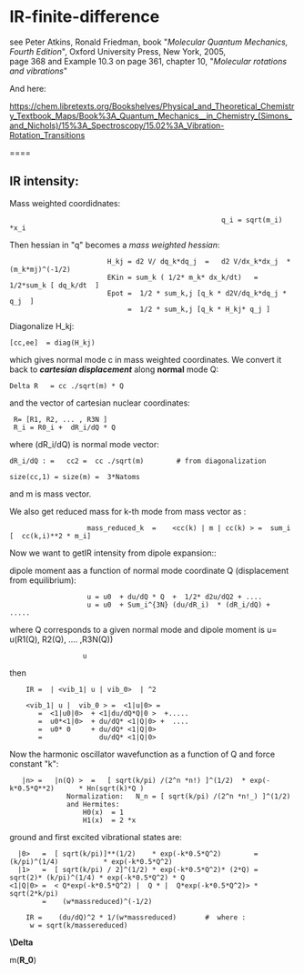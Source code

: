 # IR-finite-difference
see Peter Atkins, Ronald Friedman, book "*Molecular Quantum Mechanics, Fourth Edition*", Oxford University Press, New York, 2005,  
 page 368 and Example 10.3 on page 361, chapter 10, "*Molecular rotations and vibrations*"
 
 And here:
 
https://chem.libretexts.org/Bookshelves/Physical_and_Theoretical_Chemistry_Textbook_Maps/Book%3A_Quantum_Mechanics__in_Chemistry_(Simons_and_Nichols)/15%3A_Spectroscopy/15.02%3A_Vibration-Rotation_Transitions

====
 ## IR intensity: 


Mass weighted coordidnates:

                                                        q_i = sqrt(m_i) *x_i

Then hessian in "q"  becomes a *mass weighted hessian*:

                            H_kj = d2 V/ dq_k*dq_j  =   d2 V/dx_k*dx_j  *(m_k*mj)^(-1/2) 
                            EKin = sum_k ( 1/2* m_k* dx_k/dt)   =    1/2*sum_k [ dq_k/dt  ]
                            Epot =  1/2 * sum_k,j [q_k * d2V/dq_k*dq_j * q_j  ]
                                 =  1/2 * sum_k,j [q_k * H_kj* q_j ] 

Diagonalize  H_kj: 

    [cc,ee]  = diag(H_kj)
  which gives normal mode c in mass weighted   coordinates. We convert it back to ***cartesian displacement*** along __normal__ mode Q:
  
    Delta R   = cc ./sqrt(m) * Q       
    
and the vector of cartesian nuclear coordinates:  

     R= [R1, R2, ... , R3N ] 
     R_i = R0_i +  dR_i/dQ * Q    
  
where  (dR_i/dQ) is  normal mode vector:

    dR_i/dQ : =   cc2 =  cc ./sqrt(m)        # from diagonalization 

    size(cc,1) = size(m) =  3*Natoms       

and m is  mass vector.
 
We also get reduced mass for k-th mode  from mass vector as : 

                       mass_reduced_k  =    <cc(k) | m | cc(k) > =  sum_i [  cc(k,i)**2 * m_i] 

Now we want to getIR intensity from  dipole  expansion::

dipole moment aas a function of  normal mode coordinate Q (displacement from equilibrium):

                       u = u0  + du/dQ * Q  +  1/2* d2u/dQ2 + ....
                       u = u0  + Sum_i^{3N} (du/dR_i)  * (dR_i/dQ) +  ..... 

where  Q corresponds to a given  normal mode and dipole moment is  u= u(R1(Q), R2(Q), .... ,R3N(Q))

                      u 
                  

then

        IR =  | <vib_1| u | vib_0>  | ^2   

        <vib_1| u |  vib_0 > =  <1|u|0> = 
           =  <1|u0|0>  + <1|du/dQ*Q|0 >  +..... 
           =  u0*<1|0>  + du/dQ* <1|Q|0> +  ....
           =  u0* 0     + du/dQ* <1|Q|0> 
           =              du/dQ* <1|Q|0> 

Now the   harmonic oscillator wavefunction as a function of Q and force constant "k": 

       |n> =   |n(Q) >  =   [ sqrt(k/pi) /(2^n *n!) ]^(1/2)  * exp(-k*0.5*Q**2)      * Hn(sqrt(k)*Q ) 
                  Normalization:   N_n = [ sqrt(k/pi) /(2^n *n!_) ]^(1/2)    
                  and Hermites:
                      H0(x)  = 1 
                      H1(x)  = 2 *x     

ground  and first excited vibrational states are:

      |0>   =  [ sqrt(k/pi)]**(1/2)    * exp(-k*0.5*Q^2)        = (k/pi)^(1/4)           * exp(-k*0.5*Q^2)
      |1>   =  [ sqrt(k/pi) / 2]^(1/2) * exp(-k*0.5*Q^2)* (2*Q) =  sqrt(2)* (k/pi)^(1/4) * exp(-k*0.5*Q^2) * Q
    <1|Q|0> =  < Q*exp(-k*0.5*Q^2) |  Q * |  Q*exp(-k*0.5*Q^2)> * sqrt(2*k/pi)
            =    (w*massreduced)^(-1/2)

        IR =    (du/dQ)^2 * 1/(w*massreduced)       #  where : 
         w = sqrt(k/massereduced)


**\Delta**


m(**R_0**)
